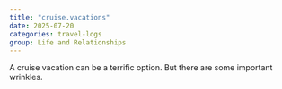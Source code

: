 ```yaml
---
title: "cruise.vacations"
date: 2025-07-20
categories: travel-logs
group: Life and Relationships
---
```


A cruise vacation can be a terrific option. But there are some important wrinkles.
